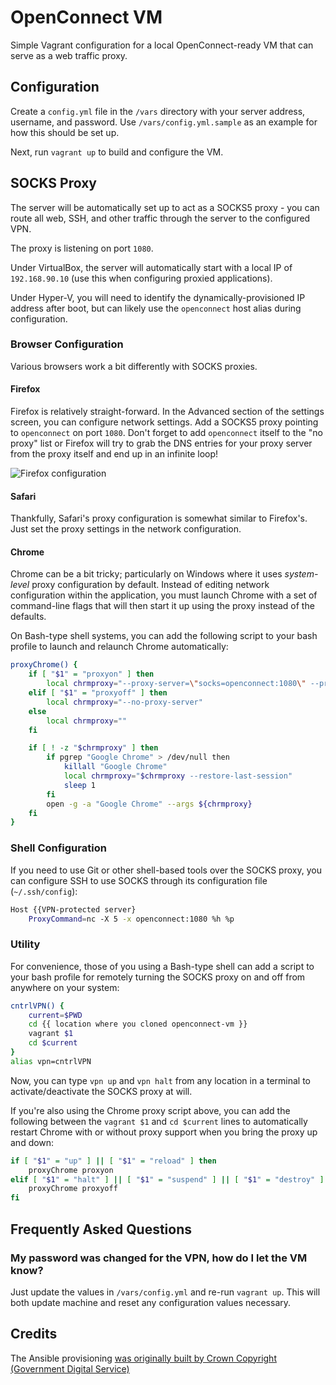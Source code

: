 OpenConnect VM
==============

Simple Vagrant configuration for a local OpenConnect-ready VM that can serve as a web traffic proxy.

Configuration
-------------

Create a `config.yml` file in the `/vars` directory with your server address, username, and password. Use `/vars/config.yml.sample` as an example for how this should be set up.

Next, run `vagrant up` to build and configure the VM.

SOCKS Proxy
-----------

The server will be automatically set up to act as a SOCKS5 proxy - you can route all web, SSH, and other traffic through the server to the configured VPN.

The proxy is listening on port `1080`.

Under VirtualBox, the server will automatically start with a local IP of `192.168.90.10` (use this when configuring proxied applications).

Under Hyper-V, you will need to identify the dynamically-provisioned IP address after boot, but can likely use the `openconnect` host alias during configuration.

### Browser Configuration

Various browsers work a bit differently with SOCKS proxies.

#### Firefox

Firefox is relatively straight-forward. In the Advanced section of the settings screen, you can configure network settings. Add a SOCKS5 proxy pointing to `openconnect` on port `1080`. Don't forget to add `openconnect` itself to the "no proxy" list or Firefox will try to grab the DNS entries for your proxy server from the proxy itself and end up in an infinite loop!

![Firefox configuration](https://s3.amazonaws.com/uploads.hipchat.com/52421/365110/YbBNENfUGjXl60L/upload.png)

#### Safari

Thankfully, Safari's proxy configuration is somewhat similar to Firefox's. Just set the proxy settings in the network configuration.

#### Chrome

Chrome can be a bit tricky; particularly on Windows where it uses _system-level_ proxy configuration by default. Instead of editing network configuration within the application, you must launch Chrome with a set of command-line flags that will then start it up using the proxy instead of the defaults.

On Bash-type shell systems, you can add the following script to your bash profile to launch and relaunch Chrome automatically:

```sh
proxyChrome() {
	if [ "$1" = "proxyon" ] then
		local chrmproxy="--proxy-server=\"socks=openconnect:1080\" --proxy-bypass-list=\"openconnect,*.google.com;*zoom.us;*php.net;localhost;127.0.0.1\""
	elif [ "$1" = "proxyoff" ] then
		local chrmproxy="--no-proxy-server"
	else
		local chrmproxy=""
	fi

	if [ ! -z "$chrmproxy" ] then
		if pgrep "Google Chrome" > /dev/null then
			killall "Google Chrome"
			local chrmproxy="$chrmproxy --restore-last-session"
			sleep 1
		fi
		open -g -a "Google Chrome" --args ${chrmproxy}
	fi
}
```

### Shell Configuration

If you need to use Git or other shell-based tools over the SOCKS proxy, you can configure SSH to use SOCKS through its 
 configuration file (`~/.ssh/config`):

```sh
Host {{VPN-protected server}
	ProxyCommand=nc -X 5 -x openconnect:1080 %h %p
```

### Utility

For convenience, those of you using a Bash-type shell can add a script to your bash profile for remotely turning the SOCKS proxy on and off from anywhere on your system:

```sh
cntrlVPN() {
	current=$PWD
	cd {{ location where you cloned openconnect-vm }}
	vagrant $1
	cd $current
}
alias vpn=cntrlVPN
```

Now, you can type `vpn up` and `vpn halt` from any location in a terminal to activate/deactivate the SOCKS proxy at will.

If you're also using the Chrome proxy script above, you can add the following between the `vagrant $1` and `cd $current` lines to automatically restart Chrome with or without proxy support when you bring the proxy up and down:

```sh
if [ "$1" = "up" ] || [ "$1" = "reload" ] then
	proxyChrome proxyon
elif [ "$1" = "halt" ] || [ "$1" = "suspend" ] || [ "$1" = "destroy" ] then
	proxyChrome proxyoff
fi
```

Frequently Asked Questions
--------------------------

### My password was changed for the VPN, how do I let the VM know?

Just update the values in `/vars/config.yml` and re-run `vagrant up`. This will both update machine and reset any configuration values necessary.

Credits
-------

The Ansible provisioning [was originally built by Crown Copyright (Government Digital Service)](https://github.com/alphagov/ansible-role-openconnect)